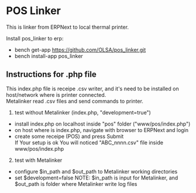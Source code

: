 # POS Linker

This is linker from ERPNext to local thermal printer.

Install pos_linker to erp:

* bench get-app https://github.com/OLSA/pos_linker.git  
* bench install-app pos_linker  

## Instructions for .php file

This index.php file is receipe .csv writer, and it's need to be installed on host/network where is printer connected.  
Metalinker read .csv files and send commands to printer.

1. test without Metalinker (index.php, "development=true")
* install index.php on localhost inside "pos" folder ("www/pos/index.php")
* on host where is index.php, navigate with browser to ERPNext and login
* create some receipe (POS) and press Submit  
If Your setup is ok You will noticed "ABC_nnnn.csv" file inside www/pos/index.php

2. test with Metalinker
* configure $in_path and $out_path to Metalinker working directories
* set $development=false
NOTE: $in_path is input for Metalinker, and $out_path is folder where Metalinker write log files
